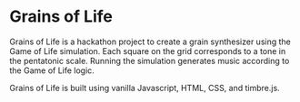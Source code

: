 # Grains of Life

Grains of Life is a hackathon project to create a grain synthesizer using the Game of Life simulation.  Each square on the grid corresponds to a tone in the pentatonic scale.  Running the simulation generates music according to the Game of Life logic.

Grains of Life is built using vanilla Javascript, HTML, CSS, and timbre.js.
